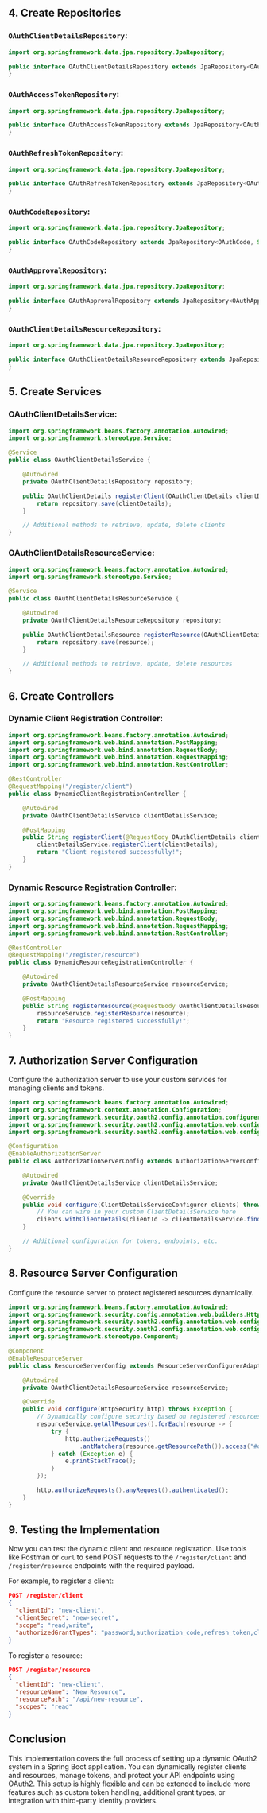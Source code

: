 
## 4. Create Repositories

### `OAuthClientDetailsRepository`:

```java
import org.springframework.data.jpa.repository.JpaRepository;

public interface OAuthClientDetailsRepository extends JpaRepository<OAuthClientDetails, String> {
}
```

### `OAuthAccessTokenRepository`:

```java
import org.springframework.data.jpa.repository.JpaRepository;

public interface OAuthAccessTokenRepository extends JpaRepository<OAuthAccessToken, String> {
}
```

### `OAuthRefreshTokenRepository`:

```java
import org.springframework.data.jpa.repository.JpaRepository;

public interface OAuthRefreshTokenRepository extends JpaRepository<OAuthRefreshToken, String> {
}
```

### `OAuthCodeRepository`:

```java
import org.springframework.data.jpa.repository.JpaRepository;

public interface OAuthCodeRepository extends JpaRepository<OAuthCode, String> {
}
```

### `OAuthApprovalRepository`:

```java
import org.springframework.data.jpa.repository.JpaRepository;

public interface OAuthApprovalRepository extends JpaRepository<OAuthApproval, OAuthApprovalId> {
}
```

### `OAuthClientDetailsResourceRepository`:

```java
import org.springframework.data.jpa.repository.JpaRepository;

public interface OAuthClientDetailsResourceRepository extends JpaRepository<OAuthClientDetailsResource, Long> {
}
```

## 5. Create Services

### OAuthClientDetailsService:

```java
import org.springframework.beans.factory.annotation.Autowired;
import org.springframework.stereotype.Service;

@Service
public class OAuthClientDetailsService {

    @Autowired
    private OAuthClientDetailsRepository repository;

    public OAuthClientDetails registerClient(OAuthClientDetails clientDetails) {
        return repository.save(clientDetails);
    }

    // Additional methods to retrieve, update, delete clients
}
```

### OAuthClientDetailsResourceService:

```java
import org.springframework.beans.factory.annotation.Autowired;
import org.springframework.stereotype.Service;

@Service
public class OAuthClientDetailsResourceService {

    @Autowired
    private OAuthClientDetailsResourceRepository repository;

    public OAuthClientDetailsResource registerResource(OAuthClientDetailsResource resource) {
        return repository.save(resource);
    }

    // Additional methods to retrieve, update, delete resources
}
```

## 6. Create Controllers

### Dynamic Client Registration Controller:

```java
import org.springframework.beans.factory.annotation.Autowired;
import org.springframework.web.bind.annotation.PostMapping;
import org.springframework.web.bind.annotation.RequestBody;
import org.springframework.web.bind.annotation.RequestMapping;
import org.springframework.web.bind.annotation.RestController;

@RestController
@RequestMapping("/register/client")
public class DynamicClientRegistrationController {

    @Autowired
    private OAuthClientDetailsService clientDetailsService;

    @PostMapping
    public String registerClient(@RequestBody OAuthClientDetails clientDetails) {
        clientDetailsService.registerClient(clientDetails);
        return "Client registered successfully!";
    }
}
```

### Dynamic Resource Registration Controller:

```java
import org.springframework.beans.factory.annotation.Autowired;
import org.springframework.web.bind.annotation.PostMapping;
import org.springframework.web.bind.annotation.RequestBody;
import org.springframework.web.bind.annotation.RequestMapping;
import org.springframework.web.bind.annotation.RestController;

@RestController
@RequestMapping("/register/resource")
public class DynamicResourceRegistrationController {

    @Autowired
    private OAuthClientDetailsResourceService resourceService;

    @PostMapping
    public String registerResource(@RequestBody OAuthClientDetailsResource resource) {
        resourceService.registerResource(resource);
        return "Resource registered successfully!";
    }
}
```

## 7. Authorization Server Configuration

Configure the authorization server to use your custom services for managing clients and tokens.

```java
import org.springframework.beans.factory.annotation.Autowired;
import org.springframework.context.annotation.Configuration;
import org.springframework.security.oauth2.config.annotation.configurers.ClientDetailsServiceConfigurer;
import org.springframework.security.oauth2.config.annotation.web.configuration.AuthorizationServerConfigurerAdapter;
import org.springframework.security.oauth2.config.annotation.web.configuration.EnableAuthorizationServer;

@Configuration
@EnableAuthorizationServer
public class AuthorizationServerConfig extends AuthorizationServerConfigurerAdapter {

    @Autowired
    private OAuthClientDetailsService clientDetailsService;

    @Override
    public void configure(ClientDetailsServiceConfigurer clients) throws Exception {
        // You can wire in your custom ClientDetailsService here
        clients.withClientDetails(clientId -> clientDetailsService.findByClientId(clientId));
    }

    // Additional configuration for tokens, endpoints, etc.
}
```

## 8. Resource Server Configuration

Configure the resource server to protect registered resources dynamically.

```java
import org.springframework.beans.factory.annotation.Autowired;
import org.springframework.security.config.annotation.web.builders.HttpSecurity;
import org.springframework.security.oauth2.config.annotation.web.configuration.EnableResourceServer;
import org.springframework.security.oauth2.config.annotation.web.configuration.ResourceServerConfigurerAdapter;
import org.springframework.stereotype.Component;

@Component
@EnableResourceServer
public class ResourceServerConfig extends ResourceServerConfigurerAdapter {

    @Autowired
    private OAuthClientDetailsResourceService resourceService;

    @Override
    public void configure(HttpSecurity http) throws Exception {
        // Dynamically configure security based on registered resources
        resourceService.getAllResources().forEach(resource -> {
            try {
                http.authorizeRequests()
                    .antMatchers(resource.getResourcePath()).access("#oauth2.hasScope('" + resource.getScopes() + "')");
            } catch (Exception e) {
                e.printStackTrace();
            }
        });

        http.authorizeRequests().anyRequest().authenticated();
    }
}
```

## 9. Testing the Implementation

Now you can test the dynamic client and resource registration. Use tools like Postman or `curl` to send POST requests to the `/register/client` and `/register/resource` endpoints with the required payload.

For example, to register a client:
```json
POST /register/client
{
  "clientId": "new-client",
  "clientSecret": "new-secret",
  "scope": "read,write",
  "authorizedGrantTypes": "password,authorization_code,refresh_token,client_credentials"
}
```

To register a resource:
```json
POST /register/resource
{
  "clientId": "new-client",
  "resourceName": "New Resource",
  "resourcePath": "/api/new-resource",
  "scopes": "read"
}
```

## Conclusion

This implementation covers the full process of setting up a dynamic OAuth2 system in a Spring Boot application. You can dynamically register clients and resources, manage tokens, and protect your API endpoints using OAuth2. This setup is highly flexible and can be extended to include more features such as custom token handling, additional grant types, or integration with third-party identity providers.
